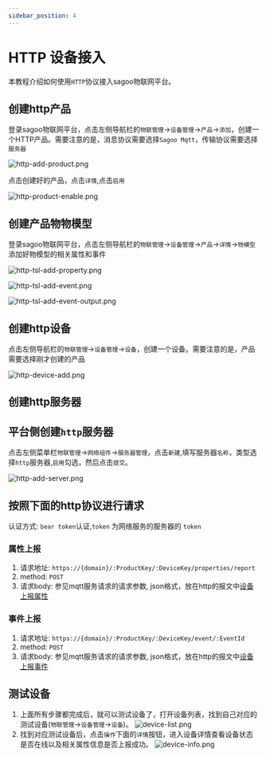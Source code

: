 ```yaml
---
sidebar_position: 4
---
```

# HTTP 设备接入

本教程介绍如何使用`HTTP`协议接入sagoo物联网平台。

## 创建http产品

登录sagoo物联网平台，点击左侧导航栏的`物联管理`->`设备管理`->`产品`->`添加`，创建一个HTTP产品。需要注意的是，消息协议需要选择`Sagoo Mqtt`，传输协议需要选择`服务器`

![http-add-product.png](../imgs/device_access/http-add-product.png)

点击创建好的产品，点击`详情`,点击`启用`

![http-product-enable.png](../imgs/device_access/http-product-enable.png)

## 创建产品物物模型

登录sagoo物联网平台，点击左侧导航栏的`物联管理`->`设备管理`->`产品`->`详情`->`物模型` 添加好物模型的相关属性和事件

![http-tsl-add-property.png](../imgs/device_access/http-tsl-add-property.png)

![http-tsl-add-event.png](../imgs/device_access/http-tsl-add-event.png)

![http-tsl-add-event-output.png](../imgs/device_access/http-tsl-add-event-output.png)

## 创建http设备

点击左侧导航栏的`物联管理`->`设备管理`->`设备`，创建一个设备。需要注意的是，产品需要选择刚才创建的产品

![http-device-add.png](../imgs/device_access/http-device-add.png)

## 创建http服务器

## 平台侧创建`http`服务器

点击左侧菜单栏`物联管理`->`网络组件`->`服务器管理`，点击`新建`,填写服务器`名称`，类型选择`http`服务器,`启用`勾选，然后点击`提交`。

![http-add-server.png](../imgs/device_access/http-add-server.png)


## 按照下面的http协议进行请求

认证方式: `bear token`认证,`token` 为网络服务的服务器的 `token`

### 属性上报

1. 请求地址: `https://{domain}/:ProductKey/:DeviceKey/properties/report`
2. method: `POST`
3. 请求body: 参见mqtt服务请求的请求参数, json格式，放在http的报文中[设备上报属性](/guide/device_access/mqtt)

### 事件上报

1. 请求地址: `https://{domain}/:ProductKey/:DeviceKey/event/:EventId`
2. method: `POST`
3. 请求body: 参见mqtt服务请求的请求参数, json格式，放在http的报文中[设备上报事件](/guide/device_access/mqtt)


## 测试设备

1. 上面所有步骤都完成后，就可以测试设备了，打开设备列表，找到自己对应的测试设备(`物联管理`->`设备管理`->`设备`)。
   ![device-list.png](../imgs/device_access/device-list.png)
2. 找到对应测试设备后，点击`操作`下面的`详情`按钮，进入设备详情查看设备状态是否在线以及相关属性信息是否上报成功。
   ![device-info.png](../imgs/device_access/device-info.png)
